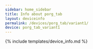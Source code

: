 ```yaml
---
sidebar: home_sidebar
title: Info about porg_tab
layout: deviceinfo
permalink: /devices/porg_tab/variant1/
device: porg_tab_variant1
---
```

{% include templates/device_info.md %}
